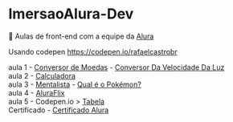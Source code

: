 # ImersaoAlura-Dev

🌊 Aulas de front-end com a equipe da <a href="https://imersao.dev/aulas/aula01-conversor-moedas-variaveis?utm_source=ActiveCampaign&utm_medium=email&utm_content=Aulas+da+Imers%C3%A3oDev+at%C3%A9+agora&utm_campaign=%5BIMERS%C3%83O+DEV%5D+%28Inscri%C3%A7%C3%A3o%29+Confirma%C3%A7%C3%A3o+de+inscri%C3%A7%C3%A3o">Alura</a>

Usando codepen https://codepen.io/rafaelcastrobr

aula 1 - <a href="https://rafaelcastrobr.github.io/ImersaoAlura-Dev/aula_1/conversor_moeda/">Conversor de Moedas</a> - <a href="https://rafaelcastrobr.github.io/ImersaoAlura-Dev/aula_1/conversor_velocidade_da_luz/">Conversor Da Velocidade Da Luz</a><br>
aula 2 - <a href="https://rafaelcastrobr.github.io/ImersaoAlura-Dev/aula_2/Calculadora/">Calculadora</a><br>
aula 3 - <a href="https://rafaelcastrobr.github.io/ImersaoAlura-Dev/aula_3/mentalista/">Mentalista</a> - <a target="_blank" href="https://rafaelcastrobr.github.io/ImersaoAlura-Dev/aula_3/qual_o_pokemon/">Qual é o Pokémon?</a><br>
aula 4 - <a href="https://rafaelcastrobr.github.io/ImersaoAlura-Dev/aula_4/AluraFlix/" >AluraFlix</a><br>
aula 5 - Codepen.io > <a href="https://codepen.io/rafaelcastrobr/full/NWdRgoj"> Tabela</a><br>
Certificado - <a href="https://rafaelcastrobr.github.io/ImersaoAlura-Dev/certificado/">Certificado Alura</a>

